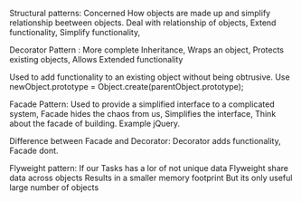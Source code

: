 

Structural patterns:
Concerned How objects are made up and simplify relationship beetween objects.
Deal with relationship of objects,
Extend functionality,
Simplify functionality,

Decorator Pattern :
More complete Inheritance,
Wraps an object,
Protects existing objects,
Allows Extended functionality

Used to add functionality to an existing object without being obtrusive.
Use newObject.prototype = Object.create(parentObject.prototype);


Facade Pattern:
Used to provide a simplified interface to a complicated system,
Facade hides the chaos from us,
Simplifies the interface,
Think about the facade of building. Example jQuery.


Difference between Facade and Decorator:
Decorator adds functionality, Facade dont.


Flyweight pattern:
If our Tasks has a lor of not unique data
Flyweight share data across objects
Results in a smaller memory footprint
But its only useful large number of objects